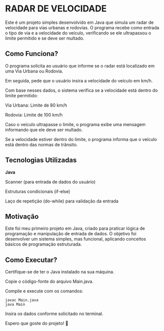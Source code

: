 # RADAR DE VELOCIDADE

Este é um projeto simples desenvolvido em Java que simula um radar de velocidade para vias urbanas e rodovias. O programa recebe como entrada o tipo de via e a velocidade do veículo, verificando se ele ultrapassou o limite permitido e se deve ser multado.

## Como Funciona?

O programa solicita ao usuário que informe se o radar está localizado em uma Via Urbana ou Rodovia.

Em seguida, pede que o usuário insira a velocidade do veículo em km/h.

Com base nesses dados, o sistema verifica se a velocidade está dentro do limite permitido:

Via Urbana: Limite de 80 km/h

Rodovia: Limite de 100 km/h

Caso o veículo ultrapasse o limite, o programa exibe uma mensagem informando que ele deve ser multado.

Se a velocidade estiver dentro do limite, o programa informa que o veículo está dentro das normas de trânsito.

## Tecnologias Utilizadas

**Java**

Scanner (para entrada de dados do usuário)

Estruturas condicionais (if-else)

Laço de repetição (do-while) para validação da entrada

## Motivação

Este foi meu primeiro projeto em Java, criado para praticar lógica de programação e manipulação de entrada de dados. O objetivo foi desenvolver um sistema simples, mas funcional, aplicando conceitos básicos de programação estruturada.

## Como Executar?

Certifique-se de ter o Java instalado na sua máquina.

Copie o código-fonte do arquivo Main.java.

Compile e execute com os comandos:

` javac Main.java `  <br>
` java Main `

Insira os dados conforme solicitado no terminal.

Espero que goste do projeto! 🚀

